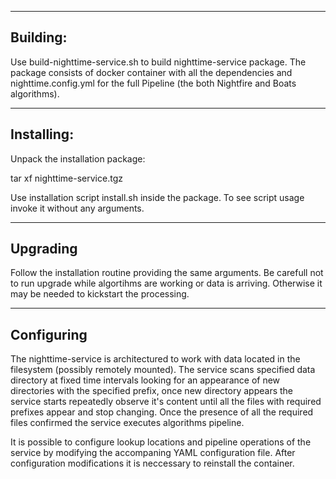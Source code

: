 -------------------------------------------------------------------
Building:
-------------------------------------------------------------------
Use build-nighttime-service.sh to build nighttime-service package. The package consists of docker container with all the dependencies and nighttime.config.yml for the full Pipeline (the both Nightfire and Boats algorithms).

--------------------------------------------------------------------
Installing:
--------------------------------------------------------------------
Unpack the installation package:

tar xf nighttime-service.tgz

Use installation script install.sh inside the package. To see script usage invoke it without any arguments.

--------------------------------------------------------------------
Upgrading
--------------------------------------------------------------------
Follow the installation routine providing the same arguments. Be carefull not to run upgrade while algortihms are working or data is arriving. Otherwise it may be needed to kickstart the processing.

--------------------------------------------------------------------
Configuring
--------------------------------------------------------------------
The nighttime-service is architectured to work with data located in the filesystem (possibly remotely mounted). The service scans specified data directory at fixed time intervals looking for an appearance of new directories with the specified prefix, once new directory appears the service starts repeatedly observe it's content until all the files with required prefixes appear and stop changing. Once the presence of all the required files confirmed the service executes algorithms pipeline.

It is possible to configure lookup locations and pipeline operations of the service by modifying the accompaning YAML configuration file. After configuration modifications it is neccessary to reinstall the container.
